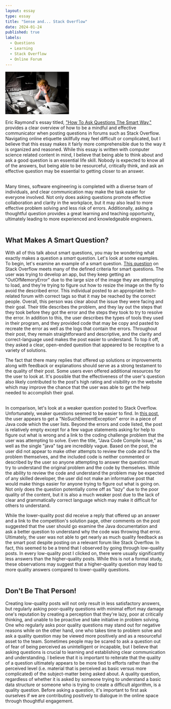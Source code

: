```yaml
---
layout: essay
type: essay
title: "Sense and... Stack Overflow"
date: 2024-01-24
published: true
labels:
  - Questions
  - Learning
  - Stack Overflow
  - Online Forum
---
```


<img width="200px" class="rounded float-start pe-4" src="../img/SO_Questions/confused_computer.jpg">

Eric Raymond's essay titled, ["How To Ask Questions The Smart Way,"](http://www.catb.org/esr/faqs/smart-questions.html) provides a clear overview of how to be a mindful and effective communicator when posting questions in forums such as Stack Overflow. Navigating online etiquette skillfully may feel difficult or complicated, but I believe that this essay makes it fairly more comprehensible due to the way it is organized and reasoned. While this essay is written with computer science related content in mind, I believe that being able to think about and ask a good question is an essential life skill. Nobody is expected to know all of the answers, but being able to be resourceful, critically think, and ask an effective question may be essential to getting closer to an answer. <br><br>

Many times, software engineering is completed with a diverse team of individuals, and clear communication may make the task easier for everyone involved. Not only does asking questions promote effective collaboration and clarity in the workplace, but it may also lead to more effective problem solving and less risk of errors. Additionally, asking a thoughtful question provides a great learning and teaching opportunity, ultimately leading to more experienced and knowledgeable engineers.<br><br>

## What Makes A Smart Question?<br>
With all of this talk about smart questions, you may be wondering what exactly makes a question a *smart* question. Let's look at some examples.<br>
To begin, let's examine an example of a smart question. [This question](https://stackoverflow.com/questions/477572/strange-outofmemory-issue-while-loading-an-image-to-a-bitmap-object) on Stack Overflow meets many of the defined criteria for smart questions. The user was trying to develop an app, but they keep getting an "OutOfMemoryError" due to the large size of the image they are attempting to load, and they're trying to figure out how to resize the image on the fly to avoid the described error. This individual posted to an appropriate tech-related forum with correct tags so that it may be reached by the correct people. Overall, this person was clear about the issue they were facing and their goal. Their title describes the problem, and they lay out the steps that they took before they got the error and the steps they took to try to resolve the error. In addition to this, the user describes the types of tools they used in their program, and they provided code that may be copy and pasted to recreate the error as well as the logs that contain the errors. Throughout their post, they remain straightforward and descriptive, and the clarity and correct-language used makes the post easier to understand. To top it off, they asked a clear, open-ended question that appeared to be receptive to a variety of solutions.<br>

The fact that there many replies that offered up solutions or improvements along with feedback or explanations should serve as a strong testament to the quality of their post. Some users even offered additional resources for the user to look at. It's possible that the effectiveness of the user's question also likely contributed to the post's high rating and visibility on the website which may improve the chance that the user was able to get the help needed to accomplish their goal.<br><br>

In comparison, let's look at a weaker question posted to Stack Overflow. Unfortunately, weaker questions seemed to be easier to find. In [this post](https://stackoverflow.com/questions/39601887/java-code-compile-issue), the user appears to get a "NoSuchElementException" error in a piece of Java code which the user lists. Beyond the errors and code listed, the post is relatively empty except for a few vague statements asking for help to figure out what is wrong and a link to the coding challenge problem that the user was attempting to solve. Even the title, "Java Code Compile Issue," as well as the single "java" tag are incredibly vague. Based on the post, the user did not appear to make other attempts to review the code and fix the problem themselves, and the included code is neither commented or described by the user so anyone attempting to answer the question must try to understand the original problem and the code by themselves. While the ability to review the code and understand the problem may be expected of any skilled developer, the user did not make an informative post that would make things easier for anyone trying to figure out what is going on. Not only does the question potentially come off as "lazy" due to the poor quality of the content, but it is also a much weaker post due to the lack of clear and grammatically correct language which may make it difficult for others to understand.<br>

While the lower-quality post did receive a reply that offered up an answer and a link to the competition's solution page, other comments on the post suggested that the user should go examine the Java documentation and ask a better question to understand why the code was throwing that error. Ultimately, the user was not able to get nearly as much quality feedback as the smart post despite posting on a relevant forum like Stack Overflow. In fact, this seemed to be a trend that I observed by going through low-quality posts. In every low-quality post I clicked on, there were usually significantly less answers than the higher-quality posts. While this is not a formal study, these observations may suggest that a higher-quality question may lead to more quality answers compared to lower-quality questions.<br><br>

## Don't Be That Person!<br>
Creating low-quality posts will not only result in less satisfactory answers, but regularly asking poor-quality questions with minimal effort may damage one's reputation by creating a perception that they're lazy, poor at critically thinking, and unable to be proactive and take initiative in problem solving. One who regularly asks poor quality questions may stand out for negative reasons while on the other hand, one who takes time to problem solve and ask a quality question may be viewed more positively and as a resourceful asset to the team. Sometimes people may be scared to ask a question out of fear of being perceived as unintelligent or incapable, but I believe that asking questions is crucial to learning and establishing clear communication and understanding. I believe that it is important to reiterate that the quality of a question ultimately appears to be more tied to efforts rather than the perceived level (i.e. material that is perceived as basic versus more complicated) of the subject-matter being asked about. A quality question, regardless of whether it is asked by someone trying to understand a basic data structure or someone who is trying to create a difficult algorithm, is a quality question. Before asking a question, it's important to first ask ourselves if we are contributing positively to dialogue in the online space through thoughtful engagement.

